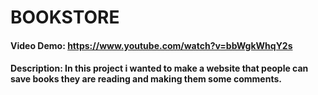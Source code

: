 # BOOKSTORE
#### Video Demo:  https://www.youtube.com/watch?v=bbWgkWhqY2s
#### Description: In this project i wanted to make a website that people can save books they are reading and making them some comments.